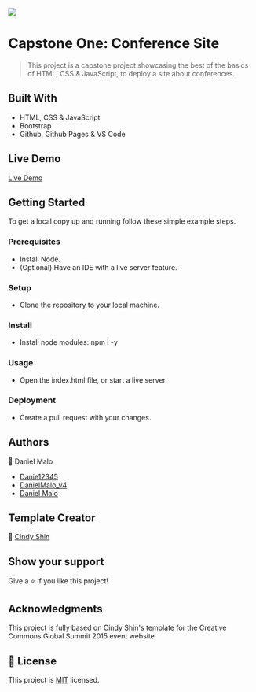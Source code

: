 ![](https://img.shields.io/badge/Microverse-blueviolet)

# Capstone One: Conference Site

> This project is a capstone project showcasing the best of the basics of HTML, CSS & JavaScript, to deploy a site about conferences.


## Built With

- HTML, CSS & JavaScript
- Bootstrap
- Github, Github Pages & VS Code

## Live Demo

[Live Demo](https://danie12345.github.io/capstone-one/)


## Getting Started

To get a local copy up and running follow these simple example steps.

### Prerequisites
- Install Node.
- (Optional) Have an IDE with a live server feature.

### Setup
- Clone the repository to your local machine.

### Install
- Install node modules: npm i -y

### Usage
- Open the index.html file, or start a live server.

### Deployment
- Create a pull request with your changes.


## Authors

👤 Daniel Malo

- [Danie12345](https://github.com/Danie12345)
- [DanielMalo_v4](https://twitter.com/DanielMalo_v4)
- [Daniel Malo](https://www.linkedin.com/in/daniel-malo-75218a192/)

## Template Creator

👤 [Cindy Shin](https://www.behance.net/adagio07)

## Show your support

Give a ⭐️ if you like this project!

## Acknowledgments

This project is fully based on Cindy Shin's template for the Creative Commons Global Summit 2015 event website

## 📝 License

This project is [MIT](./MIT.md) licensed.